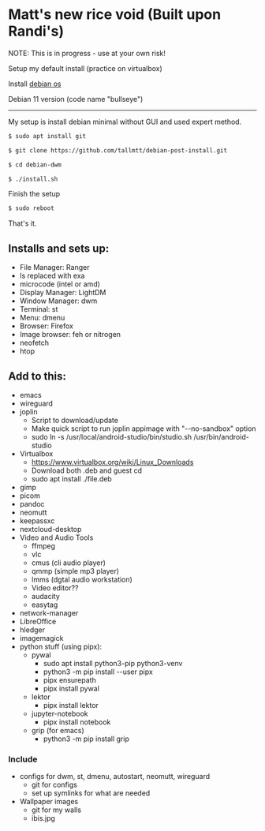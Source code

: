 # Matt's new rice void (Built upon Randi's)

NOTE: This is in progress - use at your own risk!

Setup my default install (practice on virtualbox)

Install [debian os](https://cdimage.debian.org/cdimage/unofficial/non-free/cd-including-firmware/current/amd64/iso-cd/)

Debian 11 version (code name "bullseye")

---

My setup is install debian minimal without GUI and used expert method.

```bash
$ sudo apt install git

$ git clone https://github.com/tallmtt/debian-post-install.git

$ cd debian-dwm

$ ./install.sh
```

Finish the setup
```bash
$ sudo reboot
```
That's it.

## Installs and sets up:

- File Manager: Ranger
- ls replaced with exa
- microcode (intel or amd)
- Display Manager: LightDM
- Window Manager: dwm
- Terminal: st
- Menu: dmenu
- Browser: Firefox 
- Image browser: feh or nitrogen
- neofetch 
- htop

## Add to this:

- emacs
- wireguard
- joplin
  - Script to download/update
  - Make quick script to run joplin appimage with "--no-sandbox" option
  - sudo ln -s /usr/local/android-studio/bin/studio.sh /usr/bin/android-studio
- Virtualbox
  - https://www.virtualbox.org/wiki/Linux_Downloads
  - Download both .deb and guest cd
  - sudo apt install ./file.deb
- gimp
- picom
- pandoc
- neomutt
- keepassxc
- nextcloud-desktop
- Video and Audio Tools
  - ffmpeg
  - vlc
  - cmus (cli audio player)
  - qmmp (simple mp3 player)
  - lmms (dgtal audio workstation)
  - Video editor??
  - audacity
  - easytag
- network-manager
- LibreOffice
- hledger
- imagemagick
- python stuff (using pipx):
  - pywal
    - sudo apt install python3-pip python3-venv
    - python3 -m pip install --user pipx
    - pipx ensurepath
    - pipx install pywal
  - lektor
    - pipx install lektor
  - jupyter-notebook
    - pipx install notebook
  - grip (for emacs)
    - python3 -m pip install grip

### Include

- configs for dwm, st, dmenu, autostart, neomutt, wireguard
    - git for configs
    - set up symlinks for what are needed
- Wallpaper images
    - git for my walls
    - ibis.jpg
